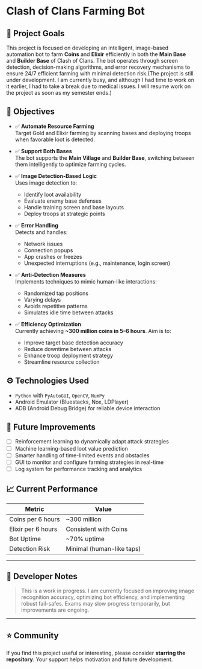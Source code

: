 # Clash of Clans Farming Bot

## 📌 Project Goals

This project is focused on developing an intelligent, image-based automation bot to farm **Coins** and **Elixir** efficiently in both the **Main Base** and **Builder Base** of Clash of Clans. The bot operates through screen detection, decision-making algorithms, and error recovery mechanisms to ensure 24/7 efficient farming with minimal detection risk.(The project is still under development. I am currently busy, and although I had time to work on it earlier, I had to take a break due to medical issues. I will resume work on the project as soon as my semester ends.)

## 🎯 Objectives

- ✅ **Automate Resource Farming**  
  Target Gold and Elixir farming by scanning bases and deploying troops when favorable loot is detected.

- ✅ **Support Both Bases**  
  The bot supports the **Main Village** and **Builder Base**, switching between them intelligently to optimize farming cycles.

- ✅ **Image Detection-Based Logic**  
  Uses image detection to:
  - Identify loot availability
  - Evaluate enemy base defenses
  - Handle training screen and base layouts
  - Deploy troops at strategic points

- ✅ **Error Handling**  
  Detects and handles:
  - Network issues
  - Connection popups
  - App crashes or freezes
  - Unexpected interruptions (e.g., maintenance, login screen)

- ✅ **Anti-Detection Measures**  
  Implements techniques to mimic human-like interactions:
  - Randomized tap positions
  - Varying delays
  - Avoids repetitive patterns
  - Simulates idle time between attacks

- ✅ **Efficiency Optimization**  
  Currently achieving **~300 million coins in 5–6 hours**. Aim is to:
  - Improve target base detection accuracy
  - Reduce downtime between attacks
  - Enhance troop deployment strategy
  - Streamline resource collection

## ⚙️ Technologies Used

- `Python` with `PyAutoGUI`, `OpenCV`, `NumPy`
- Android Emulator (Bluestacks, Nox, LDPlayer)
- ADB (Android Debug Bridge) for reliable device interaction

## 🚧 Future Improvements

- [ ] Reinforcement learning to dynamically adapt attack strategies
- [ ] Machine learning-based loot value prediction
- [ ] Smarter handling of time-limited events and obstacles
- [ ] GUI to monitor and configure farming strategies in real-time
- [ ] Log system for performance tracking and analytics

## 📈 Current Performance

| Metric             | Value                    |
|--------------------|--------------------------|
| Coins per 6 hours  | ~300 million             |
| Elixir per 6 hours | Consistent with Coins    |
| Bot Uptime         | ~70% uptime              |
| Detection Risk     | Minimal (human-like taps)|

---

## 🧠 Developer Notes

> This is a work in progress. I am currently focused on improving image recognition accuracy, optimizing bot efficiency, and implementing robust fail-safes. Exams may slow progress temporarily, but improvements are ongoing.

---

## ⭐️ Community

If you find this project useful or interesting, please consider **starring the repository**. Your support helps motivation and future development.

